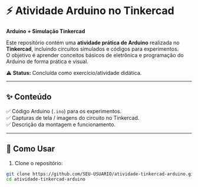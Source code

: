 # ⚡ Atividade Arduino no Tinkercad
**Arduino + Simulação Tinkercad**

Este repositório contém uma **atividade prática de Arduino** realizada no **Tinkercad**, incluindo circuitos simulados e códigos para experimentos.  
O objetivo é aprender conceitos básicos de eletrônica e programação do Arduino de forma prática e visual.

⚠️ **Status:** Concluída como exercício/atividade didática.

---

## ✨ Conteúdo
✅ Código Arduino (`.ino`) para os experimentos.  
✅ Capturas de tela / imagens do circuito no Tinkercad.  
✅ Descrição da montagem e funcionamento.

---

## 🚀 Como Usar
1. Clone o repositório:
```bash
git clone https://github.com/SEU-USUARIO/atividade-tinkercad-arduino.git
cd atividade-tinkercad-arduino
